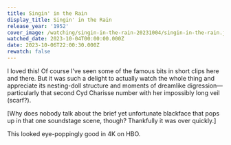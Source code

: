 ```yaml
---
title: Singin' in the Rain
display_title: Singin' in the Rain
release_year: '1952'
cover_image: /watching/singin-in-the-rain-20231004/singin-in-the-rain.jpg
watched_date: 2023-10-04T00:00:00.000Z
date: 2023-10-06T22:00:30.000Z
rewatch: false
---
```

I loved this! Of course I’ve seen some of the famous bits in short clips here and there. But it was such a delight to actually watch the whole thing and appreciate its nesting-doll structure and moments of dreamlike digression—particularly that second Cyd Charisse number with her impossibly long veil (scarf?).

\[Why does nobody talk about the brief yet unfortunate blackface that pops up in that one soundstage scene, though? Thankfully it was over quickly.\]

This looked eye-poppingly good in 4K on HBO.
